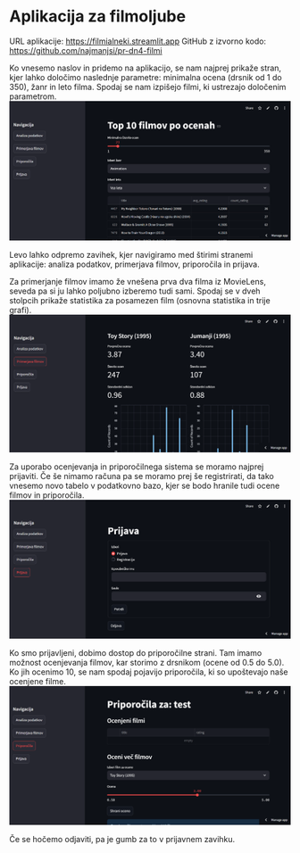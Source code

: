 # Aplikacija za filmoljube

URL aplikacije: https://filmialneki.streamlit.app
GitHub z izvorno kodo: https://github.com/najmanjsi/pr-dn4-filmi

Ko vnesemo naslov in pridemo na aplikacijo, se nam najprej prikaže stran, kjer lahko določimo naslednje parametre: minimalna ocena (drsnik od 1 do 350), žanr in leto filma. Spodaj se nam izpišejo filmi, ki ustrezajo določenim parametrom.
![alt text](screenshots/analiza.png)

Levo lahko odpremo zavihek, kjer navigiramo med štirimi stranemi aplikacije: analiza podatkov, primerjava filmov, priporočila in prijava.

Za primerjanje filmov imamo že vnešena prva dva filma iz MovieLens, seveda pa si ju lahko poljubno izberemo tudi sami. Spodaj se v dveh stolpcih prikaže statistika za posamezen film (osnovna statistika in trije grafi).
![alt text](screenshots/primerjava.png)

Za uporabo ocenjevanja in priporočilnega sistema se moramo najprej prijaviti. Če še nimamo računa pa se moramo prej še registrirati, da tako vnesemo novo tabelo v podatkovno bazo, kjer se bodo hranile tudi ocene filmov in priporočila.
![alt text](screenshots/prijava.png)

Ko smo prijavljeni, dobimo dostop do priporočilne strani. Tam imamo možnost ocenjevanja filmov, kar storimo z drsnikom (ocene od 0.5 do 5.0). Ko jih ocenimo 10, se nam spodaj pojavijo priporočila, ki so upoštevajo naše ocenjene filme.
![alt text](screenshots/priporocila1.png)

Če se hočemo odjaviti, pa je gumb za to v prijavnem zavihku.